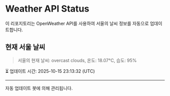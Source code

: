 
# Weather API Status

이 리포지토리는 OpenWeather API를 사용하여 서울의 날씨 정보를 자동으로 업데이트합니다.

## 현재 서울 날씨
> 서울의 현재 날씨: overcast clouds, 온도: 18.07°C, 습도: 95%

⏳ 업데이트 시간: 2025-10-15 23:13:32 (UTC)

---
자동 업데이트 봇에 의해 관리됩니다.
